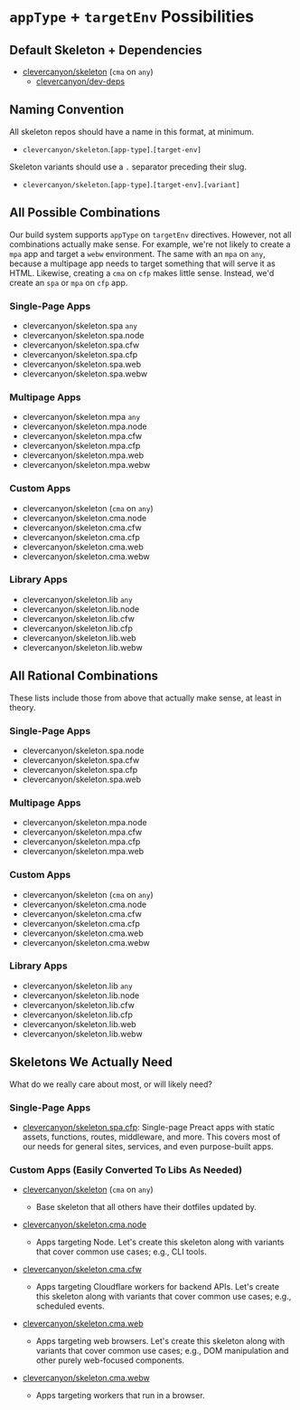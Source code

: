 # `appType` + `targetEnv` Possibilities

## Default Skeleton + Dependencies

-   [clevercanyon/skeleton](https://github.com/clevercanyon/skeleton) (`cma` on `any`)
    -   [clevercanyon/dev-deps](https://github.com/clevercanyon/dev-deps)

## Naming Convention

All skeleton repos should have a name in this format, at minimum.

-   `clevercanyon/skeleton`.`[app-type]`.`[target-env]`

Skeleton variants should use a `.` separator preceding their slug.

-   `clevercanyon/skeleton`.`[app-type]`.`[target-env]`.`[variant]`

## All Possible Combinations

Our build system supports `appType` on `targetEnv` directives. However, not all combinations actually make sense. For example, we're not likely to create a `mpa` app and target a `webw` environment. The same with an `mpa` on `any`, because a multipage app needs to target something that will serve it as HTML. Likewise, creating a `cma` on `cfp` makes little sense. Instead, we'd create an `spa` or `mpa` on `cfp` app.

### Single-Page Apps

-   clevercanyon/skeleton.spa `any`
-   clevercanyon/skeleton.spa.node
-   clevercanyon/skeleton.spa.cfw
-   clevercanyon/skeleton.spa.cfp
-   clevercanyon/skeleton.spa.web
-   clevercanyon/skeleton.spa.webw

### Multipage Apps

-   clevercanyon/skeleton.mpa `any`
-   clevercanyon/skeleton.mpa.node
-   clevercanyon/skeleton.mpa.cfw
-   clevercanyon/skeleton.mpa.cfp
-   clevercanyon/skeleton.mpa.web
-   clevercanyon/skeleton.mpa.webw

### Custom Apps

-   clevercanyon/skeleton (`cma` on `any`)
-   clevercanyon/skeleton.cma.node
-   clevercanyon/skeleton.cma.cfw
-   clevercanyon/skeleton.cma.cfp
-   clevercanyon/skeleton.cma.web
-   clevercanyon/skeleton.cma.webw

### Library Apps

-   clevercanyon/skeleton.lib `any`
-   clevercanyon/skeleton.lib.node
-   clevercanyon/skeleton.lib.cfw
-   clevercanyon/skeleton.lib.cfp
-   clevercanyon/skeleton.lib.web
-   clevercanyon/skeleton.lib.webw

## All Rational Combinations

These lists include those from above that actually make sense, at least in theory.

### Single-Page Apps

-   clevercanyon/skeleton.spa.node
-   clevercanyon/skeleton.spa.cfw
-   clevercanyon/skeleton.spa.cfp
-   clevercanyon/skeleton.spa.web

### Multipage Apps

-   clevercanyon/skeleton.mpa.node
-   clevercanyon/skeleton.mpa.cfw
-   clevercanyon/skeleton.mpa.cfp
-   clevercanyon/skeleton.mpa.web

### Custom Apps

-   clevercanyon/skeleton (`cma` on `any`)
-   clevercanyon/skeleton.cma.node
-   clevercanyon/skeleton.cma.cfw
-   clevercanyon/skeleton.cma.cfp
-   clevercanyon/skeleton.cma.web
-   clevercanyon/skeleton.cma.webw

### Library Apps

-   clevercanyon/skeleton.lib `any`
-   clevercanyon/skeleton.lib.node
-   clevercanyon/skeleton.lib.cfw
-   clevercanyon/skeleton.lib.cfp
-   clevercanyon/skeleton.lib.web
-   clevercanyon/skeleton.lib.webw

## Skeletons We Actually Need

What do we really care about most, or will likely need?

### Single-Page Apps

-   [clevercanyon/skeleton.spa.cfp](https://github.com/clevercanyon/skeleton.spa.cfp): Single-page Preact apps with static assets, functions, routes, middleware, and more. This covers most of our needs for general sites, services, and even purpose-built apps.

### Custom Apps (Easily Converted To Libs As Needed)

-   [clevercanyon/skeleton](https://github.com/clevercanyon/skeleton) (`cma` on `any`)

    -   Base skeleton that all others have their dotfiles updated by.

-   [clevercanyon/skeleton.cma.node](https://github.com/clevercanyon/skeleton.cma.node)

    -   Apps targeting Node. Let's create this skeleton along with variants that cover common use cases; e.g., CLI tools.

-   [clevercanyon/skeleton.cma.cfw](https://github.com/clevercanyon/skeleton.cma.cfw)

    -   Apps targeting Cloudflare workers for backend APIs. Let's create this skeleton along with variants that cover common use cases; e.g., scheduled events.

-   [clevercanyon/skeleton.cma.web](https://github.com/clevercanyon/skeleton.cma.web)

    -   Apps targeting web browsers. Let's create this skeleton along with variants that cover common use cases; e.g., DOM manipulation and other purely web-focused components.

-   [clevercanyon/skeleton.cma.webw](https://github.com/clevercanyon/skeleton.cma.webw)
    -   Apps targeting workers that run in a browser.
